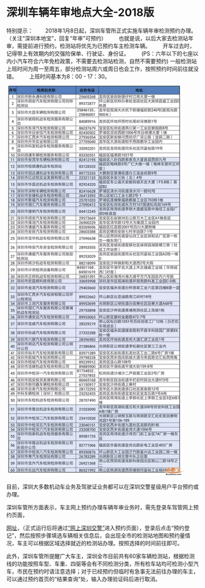 # 深圳车辆年审地点大全-2018版

特别提示：
　　2018年1月8日起，深圳车管所正式实施车辆年审检测预约办理。（关注“深圳本地宝”，回复“年审”可预约）
　　也就是说，以后大家去检测站年审，需提前进行预约，检测站将优先为已预约车主检测车辆。
　　开车过去时，记得带上有效期内的交强险保单、行驶证、身份证。
　　(PS：六年以下的七座以内小汽车符合六年免检政策，不需要去检测站检测，自然不需要预约)
 一般检测站上班时间为周一至周五，部分检测站周六或周日也会工作，按照预约时间前往就没错。
　　上班时间基本为8：00 - 17：30。

![clipboard](https://raw.githubusercontent.com/tpxipster/tpxGalaxy/master/vnote笔记汇/深圳车辆年审地点大全-2018版.md/21502716236226.jpg)


目前，深圳大多数机动车业务及驾驶证业务都可以在深圳交警星级用户平台预约或办理。

深圳车管所方面表示，车主网上预约办理车辆年审业务时，需先登录车驾管网上预约页面，

[网址](http://app.stc.gov.cn:8092/mot/appoint/book/index)，（正式运行后将通过[“网上深圳交警”](http://www.stc.gov.cn/)进入预约页面），登录后点击“预约登记”，然后按照步骤填选车辆相关信息后，会出现全市的检测站地图和预约量情况，车主可以根据区域选择就近的检测站办理。按照选择的时间前往即可。

此外，深圳车管所提醒广大车主，深圳全市目前共有60家车辆检测站，根据检测线的功能按照车型、车重、四驱等会有不同检测分类，所有检车站均可检测小型汽车，市民在预约时请注意选择；对于已经预约但临时有急事无法前往办理的车主，可以通过预约首页的“结果查询”处，输入办理验证码后进行取消。